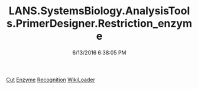 ﻿---
title: LANS.SystemsBiology.AnalysisTools.PrimerDesigner.Restriction_enzyme
date: 6/13/2016 6:38:05 PM
---

[Cut](T-LANS.SystemsBiology.AnalysisTools.PrimerDesigner.Restriction_enzyme.Cut.html)
[Enzyme](T-LANS.SystemsBiology.AnalysisTools.PrimerDesigner.Restriction_enzyme.Enzyme.html)
[Recognition](T-LANS.SystemsBiology.AnalysisTools.PrimerDesigner.Restriction_enzyme.Recognition.html)
[WikiLoader](T-LANS.SystemsBiology.AnalysisTools.PrimerDesigner.Restriction_enzyme.WikiLoader.html)
